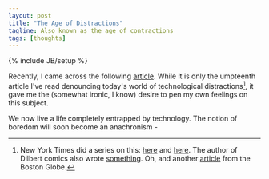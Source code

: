 ```yaml
---
layout: post
title: "The Age of Distractions"
tagline: Also known as the age of contractions
tags: [thoughts]
---
```

{% include JB/setup %}

Recently, I came across the following [article](http://joekraus.com/were-creating-a-culture-of-distraction). While it is only the umpteenth article I've read denouncing today's world of technological distractions[^1], it gave me the (somewhat ironic, I know) desire to pen my own feelings on this subject.

<!-- I completely concur with the author's sentiment: -->
We now live a life completely entrapped by technology. The notion of boredom will soon become an anachronism - 

[1]: http://www.nytimes.com/2010/11/21/technology/21brain.html
[2]: http://www.nytimes.com/2010/08/25/technology/25brain.html
[3]: https://www.evernote.com/shard/s2/sh/b9a13ab9-dbdf-4749-8710-b33d0ccd1f33/dbd11cb4f99421cef4a62159fc24df81
[4]: http://news.yourolivebranch.org/2010/02/25/daydream-achiever/

[^1]: New York Times did a series on this: [here][1] and [here][2]. The author of Dilbert comics also wrote [something][3]. Oh, and another [article][4] from the Boston Globe.
